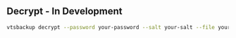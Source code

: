 ## Decrypt - In Development

```bash
vtsbackup decrypt --password your-password --salt your-salt --file your-file
```